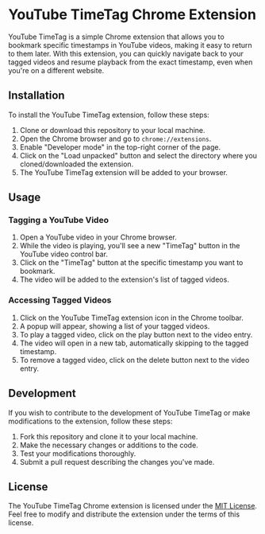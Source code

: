 # YouTube TimeTag Chrome Extension

YouTube TimeTag is a simple Chrome extension that allows you to bookmark specific timestamps in YouTube videos, making it easy to return to them later. With this extension, you can quickly navigate back to your tagged videos and resume playback from the exact timestamp, even when you're on a different website.

## Installation

To install the YouTube TimeTag extension, follow these steps:

1. Clone or download this repository to your local machine.
2. Open the Chrome browser and go to `chrome://extensions`.
3. Enable "Developer mode" in the top-right corner of the page.
4. Click on the "Load unpacked" button and select the directory where you cloned/downloaded the extension.
5. The YouTube TimeTag extension will be added to your browser.

## Usage

### Tagging a YouTube Video

1. Open a YouTube video in your Chrome browser.
2. While the video is playing, you'll see a new "TimeTag" button in the YouTube video control bar.
3. Click on the "TimeTag" button at the specific timestamp you want to bookmark.
4. The video will be added to the extension's list of tagged videos.

### Accessing Tagged Videos

1. Click on the YouTube TimeTag extension icon in the Chrome toolbar.
2. A popup will appear, showing a list of your tagged videos.
3. To play a tagged video, click on the play button next to the video entry.
4. The video will open in a new tab, automatically skipping to the tagged timestamp.
5. To remove a tagged video, click on the delete button next to the video entry.

## Development

If you wish to contribute to the development of YouTube TimeTag or make modifications to the extension, follow these steps:

1. Fork this repository and clone it to your local machine.
2. Make the necessary changes or additions to the code.
3. Test your modifications thoroughly.
4. Submit a pull request describing the changes you've made.

## License

The YouTube TimeTag Chrome extension is licensed under the [MIT License](LICENSE). Feel free to modify and distribute the extension under the terms of this license.

